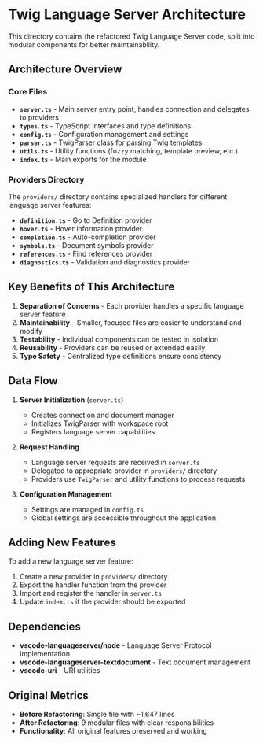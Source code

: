 # Twig Language Server Architecture

This directory contains the refactored Twig Language Server code, split into modular components for better maintainability.

## Architecture Overview

### Core Files

- **`server.ts`** - Main server entry point, handles connection and delegates to providers
- **`types.ts`** - TypeScript interfaces and type definitions
- **`config.ts`** - Configuration management and settings
- **`parser.ts`** - TwigParser class for parsing Twig templates
- **`utils.ts`** - Utility functions (fuzzy matching, template preview, etc.)
- **`index.ts`** - Main exports for the module

### Providers Directory

The `providers/` directory contains specialized handlers for different language server features:

- **`definition.ts`** - Go to Definition provider
- **`hover.ts`** - Hover information provider
- **`completion.ts`** - Auto-completion provider
- **`symbols.ts`** - Document symbols provider
- **`references.ts`** - Find references provider
- **`diagnostics.ts`** - Validation and diagnostics provider

## Key Benefits of This Architecture

1. **Separation of Concerns** - Each provider handles a specific language server feature
2. **Maintainability** - Smaller, focused files are easier to understand and modify
3. **Testability** - Individual components can be tested in isolation
4. **Reusability** - Providers can be reused or extended easily
5. **Type Safety** - Centralized type definitions ensure consistency

## Data Flow

1. **Server Initialization** (`server.ts`)
   - Creates connection and document manager
   - Initializes TwigParser with workspace root
   - Registers language server capabilities

2. **Request Handling**
   - Language server requests are received in `server.ts`
   - Delegated to appropriate provider in `providers/` directory
   - Providers use `TwigParser` and utility functions to process requests

3. **Configuration Management**
   - Settings are managed in `config.ts`
   - Global settings are accessible throughout the application

## Adding New Features

To add a new language server feature:

1. Create a new provider in `providers/` directory
2. Export the handler function from the provider
3. Import and register the handler in `server.ts`
4. Update `index.ts` if the provider should be exported

## Dependencies

- **vscode-languageserver/node** - Language Server Protocol implementation
- **vscode-languageserver-textdocument** - Text document management
- **vscode-uri** - URI utilities

## Original Metrics

- **Before Refactoring**: Single file with ~1,647 lines
- **After Refactoring**: 9 modular files with clear responsibilities
- **Functionality**: All original features preserved and working
